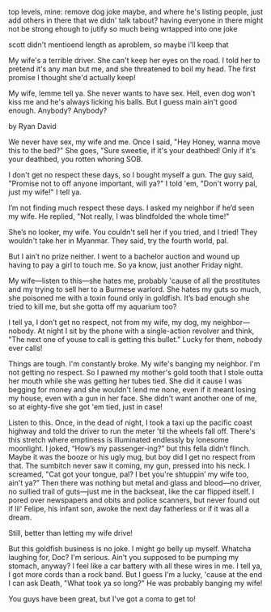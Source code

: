 
top levels, mine: remove dog joke maybe, and where he's listing people, just add others in there that we didn' talk tabout? having everyone in there might not be strong ehough to jutify so much being wrtapped into one joke

scott didn't mentioend length as aproblem, so maybe i'll keep that

My wife's a terrible driver. She can't keep her eyes on the road. I told her to pretend it's any man but me, and she threatened to boil my head. The first promise I thought she'd actually keep!

My wife, lemme tell ya. She never wants to have sex. Hell, even dog won't kiss me and he's always licking his balls. But I guess main ain't good enough. Anybody? Anybody?




by Ryan David


We never have sex, my wife and me. Once I said, "Hey Honey, wanna move this to the bed?" She goes, "Sure sweetie, if it's your deathbed!
Only if it's your deathbed, you rotten whoring SOB.

I don't get no respect these days, so I bought myself a gun. The guy said, "Promise not to off anyone important, will ya?" I told 'em, "Don't worry pal, just my wife!" I tell ya.

I’m not finding much respect these days. I asked my neighbor if he’d seen my wife. He replied, "Not really, I was blindfolded the whole time!" 

She’s no looker, my wife. You couldn't sell her if you tried, and I tried! They wouldn't take her in Myanmar. They said, try the fourth world, pal. 

But I ain’t no prize neither. I went to a bachelor auction and wound up having to pay a girl to touch me. So ya know, just another Friday night. 

My wife—listen to this—she hates me, probably 'cause of all the prostitutes and my trying to sell her to a Burmese warlord. She hates my guts so much, she poisoned me with a toxin found only in goldfish. It’s bad enough she tried to kill me, but she gotta off my aquarium too? 

I tell ya, I don’t get no respect, not from my wife, my dog, my neighbor—nobody. At night I sit by the phone with a single-action revolver and think, "The next one of youse to call is getting this bullet." Lucky for them, nobody ever calls!

Things are tough. I'm constantly broke. My wife's banging my neighbor. I'm not getting no respect. So I pawned my mother's gold tooth that I stole outta her mouth while she was getting her tubes tied. She did it cause I was begging for money and she wouldn't lend me none, even if it meant losing my house, even with a gun in her face. She didn't want another one of me, so at eighty-five she got 'em tied, just in case!

Listen to this. Once, in the dead of night, I took a taxi up the pacific coast highway and told the driver to run the meter 'til the wheels fall off. There's this stretch where emptiness is illuminated endlessly by lonesome moonlight. I joked, “How’s my passenger-ing?” but this fella didn’t flinch. Maybe it was the booze or his ugly mug, but boy did I get no respect from that. The sumbitch never saw it coming, my gun, pressed into his neck. I screamed, "Cat got your tongue, pal? I bet you're shtuppin’ my wife too, ain't ya?” Then there was nothing but metal and glass and blood—no driver, no sullied trail of guts—just me in the backseat, like the car flipped itself. I pored over newspapers and obits and police scanners, but never found out if lil' Felipe, his infant son, awoke the next day fatherless or if it was all a dream. 

Still, better than letting my wife drive!

But this goldfish business is no joke. I might go belly up myself. Whatcha laughing for, Doc? I'm serious. Ain't you supposed to be pumping my stomach, anyway? I feel like a car battery with all these wires in me. I tell ya, I got more cords than a rock band. But I guess I'm a lucky, 'cause at the end I can ask Death, "What took ya so long?" He was probably banging my wife! 

You guys have been great, but I've got a coma to get to!